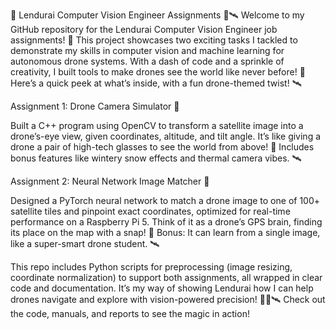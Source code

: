 🚁 Lendurai Computer Vision Engineer Assignments 📸🛰️
Welcome to my GitHub repository for the Lendurai Computer Vision Engineer job assignments! 🚁 This project showcases two exciting tasks I tackled to demonstrate my skills in computer vision and machine learning for autonomous drone systems. With a dash of code and a sprinkle of creativity, I built tools to make drones see the world like never before! 📸 Here’s a quick peek at what’s inside, with a fun drone-themed twist! 🛰️

Assignment 1: Drone Camera Simulator 🚁

Built a C++ program using OpenCV to transform a satellite image into a drone’s-eye view, given coordinates, altitude, and tilt angle. It’s like giving a drone a pair of high-tech glasses to see the world from above! 📸 Includes bonus features like wintery snow effects and thermal camera vibes. 🛰️


Assignment 2: Neural Network Image Matcher 📸

Designed a PyTorch neural network to match a drone image to one of 100+ satellite tiles and pinpoint exact coordinates, optimized for real-time performance on a Raspberry Pi 5. Think of it as a drone’s GPS brain, finding its place on the map with a snap! 🚁 Bonus: It can learn from a single image, like a super-smart drone student. 🛰️



This repo includes Python scripts for preprocessing (image resizing, coordinate normalization) to support both assignments, all wrapped in clear code and documentation. It’s my way of showing Lendurai how I can help drones navigate and explore with vision-powered precision! 🚁📸🛰️ Check out the code, manuals, and reports to see the magic in action!
